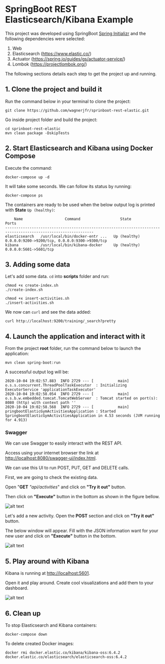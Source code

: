 # SpringBoot REST Elasticsearch/Kibana Example

This project was developed using SpringBoot [Spring Initializr](start.spring.io) and the following dependencies were selected:
1. Web
2. Elasticsearch (https://www.elastic.co/)
3. Actuator (https://spring.io/guides/gs/actuator-service/)
4. Lombok (https://projectlombok.org/)

The following sections details each step to get the project up and running.

## 1. Clone the project and build it
Run the command below in your terminal to clone the project:
```
git clone https://github.com/wagnerjfr/sprinboot-rest-elastic.git
```
Go inside project folder and build the project:
```
cd sprinboot-rest-elastic
mvn clean package -DskipTests
```
## 2. Start Elasticsearch and Kibana using Docker Compose

Execute the command:
```
docker-compose up -d
```

It will take some seconds. We can follow its status by running:
```
docker-compose ps
```

The containers are ready to be used when the below output log is printed with **State** ```Up (healthy)```:
```console
    Name                   Command                  State                           Ports
--------------------------------------------------------------------------------------------------------------
elasticsearch   /usr/local/bin/docker-entr ...   Up (healthy)   0.0.0.0:9200->9200/tcp, 0.0.0.0:9300->9300/tcp
kibana          /usr/local/bin/kibana-docker     Up (healthy)   0.0.0.0:5601->5601/tcp
```
## 3. Adding some data
Let's add some data. `cd` into **scripts** folder and run:
```
chmod +x create-index.sh
./create-index.sh

chmod +x insert-activities.sh
./insert-activities.sh
```

We now can `curl` and see the data added:
```
curl http://localhost:9200/training/_search?pretty
```

## 4. Launch the application and interact with it
From the project **root** folder, run the command below to launch the application:
```
mvn clean spring-boot:run
```
A successful output log will be:
```console
2020-10-04 19:02:57.883  INFO 2729 --- [           main] o.s.s.concurrent.ThreadPoolTaskExecutor  : Initializing ExecutorService 'applicationTaskExecutor'
2020-10-04 19:02:58.054  INFO 2729 --- [           main] o.s.b.w.embedded.tomcat.TomcatWebServer  : Tomcat started on port(s): 8080 (http) with context path ''
2020-10-04 19:02:58.568  INFO 2729 --- [           main] pringbootElasticGymActivitiesApplication : Started SpringbootElasticGymActivitiesApplication in 4.53 seconds (JVM running for 4.913)
```
### Swagger
We can use Swagger to easily interact with the REST API.

Access using your internet browser the link at <http://localhost:8080/swagger-ui/index.html>.

We can use this UI to run POST, PUT, GET and DELETE calls.

First, we are going to check the existing data.

Open "**GET** *"api/activities*" and click on **"Try it out"** button.

Then click on **"Execute"** button in the bottom as shown in the figure bellow.

![alt text](https://github.com/wagnerjfr/springboot-rest-elastic/blob/master/figures/figure1.png)

Let's add a new activity. Open the **POST** section and click on **"Try it out"** button.

The below window will appear. Fill with the JSON information want for your new user and click on **"Execute"** button in the bottom.

![alt text](https://github.com/wagnerjfr/springboot-rest-elastic/blob/master/figures/figure2.png)

## 5. Play around with Kibana
Kibana is running at <http://localhost:5601>.

Open it and play around. Create cool visualizations and add them to your dashboard.

![alt text](https://github.com/wagnerjfr/springboot-rest-elastic/blob/master/figures/kibana.png)

## 6. Clean up

To stop Elasticsearch and Kibana containers:
```
docker-compose down
```
To delete created Docker images:
```
docker rmi docker.elastic.co/kibana/kibana-oss:6.4.2 docker.elastic.co/elasticsearch/elasticsearch-oss:6.4.2
```

